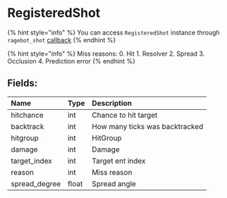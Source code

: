 # RegisteredShot

{% hint style="info" %}
You can access `RegisteredShot` instance through `ragebot_shot` [callback](../other/callbacks.md)
{% endhint %}

{% hint style="info" %}
Miss reasons: 0. Hit 1. Resolver 2. Spread 3. Occlusion 4. Prediction error
{% endhint %}

## Fields:

| Name | Type | Description |
| :--- | :--- | :--- |
| hitchance | int | Chance to hit target |
| backtrack | int | How many ticks was backtracked |
| hitgroup | int | HitGroup |
| damage | int | Damage |
| target\_index | int | Target ent index |
| reason | int | Miss reason |
| spread\_degree | float | Spread angle |
